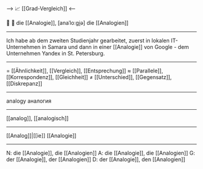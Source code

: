 --> 📈 [[Grad-Vergleich]] <--

🤔 🔴 die [[Analogie]], [anaˈloːɡi̯ə]
die [[Analogien]]

---
Ich habe ab dem zweiten Studienjahr gearbeitet, zuerst in lokalen IT-Unternehmen in Samara und dann in einer [[Analogie]] von Google - dem Unternehmen Yandex in St. Petersburg.

---
= [[Ähnlichkeit]], [[Vergleich]], [[Entsprechung]]
≈ [[Parallele]], [[Korrespondenz]], [[Gleichheit]]
≠ [[Unterschied]], [[Gegensatz]], [[Diskrepanz]]

---
analogy
аналогия

---
[[analog]], [[analogisch]]

---
[[Analog]]|[[ie]]
[[Analogie]]

---
N: die [[Analogie]], die [[Analogien]]
A: die [[Analogie]], die [[Analogien]]
G: der [[Analogie]], der [[Analogien]]
D: der [[Analogie]], den [[Analogien]]
